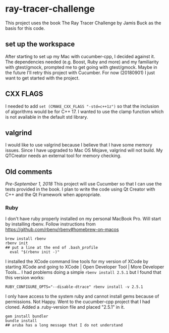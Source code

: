# ray-tracer-challenge
This project uses the book The Ray Tracer Challenge by Jamis Buck as the basis for this code.

## set up the workspace
After starting to set up my Mac with cucumber-cpp, I decided against it. The dependencies needed (e.g. Boost, Ruby and more) and my
familiarity with gtest/gmock, prompted me to get going with gtest/gmock. Maybe in the future I'll retry this project with Cucumber.
For now (20180901) I just want to get started with the project.

## CXX FLAGS
I needed to add `set (CMAKE_CXX_FLAGS "-std=c++1z")` so that the inclusion of algorithms would be for C++ 17. I wanted to use the clamp
function which is not available in the default std library.

## valgrind
I would like to use valgrind because I believe that I have some memory issues.
Since I have upgraded to Mac OS Mojave, valgrind will not build. My QTCreator needs
an external tool for memory checking.


## Old comments

*Pre-September 1, 2018*
This project will use Cucumber so that I can use the tests provided in the book. I plan to write the code using Qt Creator with C++ and the Qt Framework when appropriate.

### Ruby
I don't have ruby properly installed on my personal MacBook Pro. Will start by installing rbenv. Follow instructions from
https://github.com/rbenv/rbenv#homebrew-on-macos
```
brew install rbenv
rbenv init
## put a line at the end of .bash_profile
  eval "$(rbenv init -)"
```
I installed the XCode command line tools for my version of XCode by starting XCode and going to 
XCode | Open Developer Tool | More Developer Tools...
I had problems doing a simple `rbenv install 2.5.1` but I found that this version works:
```
RUBY_CONFIGURE_OPTS="--disable-dtrace" rbenv install -v 2.5.1
```
I only have access to the system ruby and cannot install gems because of permissions. Not Happy.
Went to the cucumber-cpp project that I had cloned. Added a .ruby-version file and placed "2.5.1" in it.

```
gem install bundler
bundle install
## aruba has a long message that I do not understand
```

